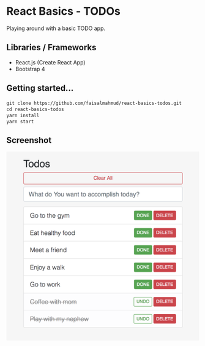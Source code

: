 # React Basics - TODOs

Playing around with a basic TODO app.

## Libraries / Frameworks

* React.js (Create React App)
* Bootstrap 4

## Getting started...

```
git clone https://github.com/faisalmahmud/react-basics-todos.git
cd react-basics-todos
yarn install
yarn start
```

## Screenshot

![Screenshot](screenshot.png)